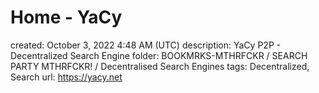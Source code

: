 # Home - YaCy

created: October 3, 2022 4:48 AM (UTC)
description: YaCy P2P - Decentralized Search Engine
folder: BOOKMRKS-MTHRFCKR / SEARCH PARTY MTHRFCKR! / Decentralised Search Engines
tags: Decentralized, Search
url: https://yacy.net